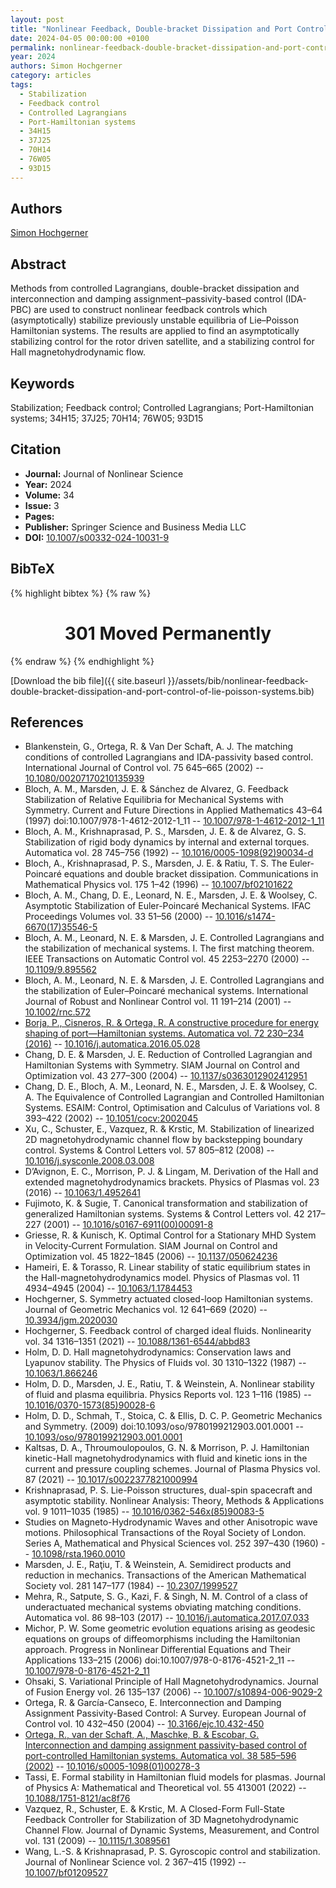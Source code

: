 ```yaml
---
layout: post
title: "Nonlinear Feedback, Double-bracket Dissipation and Port Control of Lie–Poisson Systems"
date: 2024-04-05 00:00:00 +0100
permalink: nonlinear-feedback-double-bracket-dissipation-and-port-control-of-lie-poisson-systems
year: 2024
authors: Simon Hochgerner
category: articles
tags:
  - Stabilization
  - Feedback control
  - Controlled Lagrangians
  - Port-Hamiltonian systems
  - 34H15
  - 37J25
  - 70H14
  - 76W05
  - 93D15
---
```

 
## Authors
[Simon Hochgerner](authors/simon-hochgerner)
 
## Abstract
Methods from controlled Lagrangians, double-bracket dissipation and interconnection and damping assignment–passivity-based control (IDA-PBC) are used to construct nonlinear feedback controls which (asymptotically) stabilize previously unstable equilibria of Lie–Poisson Hamiltonian systems. The results are applied to find an asymptotically stabilizing control for the rotor driven satellite, and a stabilizing control for Hall magnetohydrodynamic flow.
 
## Keywords
Stabilization; Feedback control; Controlled Lagrangians; Port-Hamiltonian systems; 34H15; 37J25; 70H14; 76W05; 93D15
 
## Citation
- **Journal:** Journal of Nonlinear Science
- **Year:** 2024
- **Volume:** 34
- **Issue:** 3
- **Pages:** 
- **Publisher:** Springer Science and Business Media LLC
- **DOI:** [10.1007/s00332-024-10031-9](https://doi.org/10.1007/s00332-024-10031-9)
 
## BibTeX
{% highlight bibtex %}
{% raw %}
<html>
<head><title>301 Moved Permanently</title></head>
<body>
<center><h1>301 Moved Permanently</h1></center>
</body>
</html>
{% endraw %}
{% endhighlight %}
 
[Download the bib file]({{ site.baseurl }}/assets/bib/nonlinear-feedback-double-bracket-dissipation-and-port-control-of-lie-poisson-systems.bib)
 
## References
- Blankenstein, G., Ortega, R. & Van Der Schaft, A. J. The matching conditions of controlled Lagrangians and IDA-passivity based control. International Journal of Control vol. 75 645–665 (2002) -- [10.1080/00207170210135939](https://doi.org/10.1080/00207170210135939)
- Bloch, A. M., Marsden, J. E. & Sánchez de Alvarez, G. Feedback Stabilization of Relative Equilibria for Mechanical Systems with Symmetry. Current and Future Directions in Applied Mathematics 43–64 (1997) doi:10.1007/978-1-4612-2012-1_11 -- [10.1007/978-1-4612-2012-1_11](https://doi.org/10.1007/978-1-4612-2012-1_11)
- Bloch, A. M., Krishnaprasad, P. S., Marsden, J. E. & de Alvarez, G. S. Stabilization of rigid body dynamics by internal and external torques. Automatica vol. 28 745–756 (1992) -- [10.1016/0005-1098(92)90034-d](https://doi.org/10.1016/0005-1098(92)90034-d)
- Bloch, A., Krishnaprasad, P. S., Marsden, J. E. & Ratiu, T. S. The Euler-Poincaré equations and double bracket dissipation. Communications in Mathematical Physics vol. 175 1–42 (1996) -- [10.1007/bf02101622](https://doi.org/10.1007/bf02101622)
- Bloch, A. M., Chang, D. E., Leonard, N. E., Marsden, J. E. & Woolsey, C. Asymptotic Stabilization of Euler-Poincaré Mechanical Systems. IFAC Proceedings Volumes vol. 33 51–56 (2000) -- [10.1016/s1474-6670(17)35546-5](https://doi.org/10.1016/s1474-6670(17)35546-5)
- Bloch, A. M., Leonard, N. E. & Marsden, J. E. Controlled Lagrangians and the stabilization of mechanical systems. I. The first matching theorem. IEEE Transactions on Automatic Control vol. 45 2253–2270 (2000) -- [10.1109/9.895562](https://doi.org/10.1109/9.895562)
- Bloch, A. M., Leonard, N. E. & Marsden, J. E. Controlled Lagrangians and the stabilization of Euler–Poincaré mechanical systems. International Journal of Robust and Nonlinear Control vol. 11 191–214 (2001) -- [10.1002/rnc.572](https://doi.org/10.1002/rnc.572)
- [Borja, P., Cisneros, R. & Ortega, R. A constructive procedure for energy shaping of port—Hamiltonian systems. Automatica vol. 72 230–234 (2016)](a-constructive-procedure-for-energy-shaping-of-port-hamiltonian-systems) -- [10.1016/j.automatica.2016.05.028](https://doi.org/10.1016/j.automatica.2016.05.028)
- Chang, D. E. & Marsden, J. E. Reduction of Controlled Lagrangian and Hamiltonian Systems with Symmetry. SIAM Journal on Control and Optimization vol. 43 277–300 (2004) -- [10.1137/s0363012902412951](https://doi.org/10.1137/s0363012902412951)
- Chang, D. E., Bloch, A. M., Leonard, N. E., Marsden, J. E. & Woolsey, C. A. The Equivalence of Controlled Lagrangian and Controlled Hamiltonian Systems. ESAIM: Control, Optimisation and Calculus of Variations vol. 8 393–422 (2002) -- [10.1051/cocv:2002045](https://doi.org/10.1051/cocv:2002045)
- Xu, C., Schuster, E., Vazquez, R. & Krstic, M. Stabilization of linearized 2D magnetohydrodynamic channel flow by backstepping boundary control. Systems &amp; Control Letters vol. 57 805–812 (2008) -- [10.1016/j.sysconle.2008.03.008](https://doi.org/10.1016/j.sysconle.2008.03.008)
- D’Avignon, E. C., Morrison, P. J. & Lingam, M. Derivation of the Hall and extended magnetohydrodynamics brackets. Physics of Plasmas vol. 23 (2016) -- [10.1063/1.4952641](https://doi.org/10.1063/1.4952641)
- Fujimoto, K. & Sugie, T. Canonical transformation and stabilization of generalized Hamiltonian systems. Systems &amp; Control Letters vol. 42 217–227 (2001) -- [10.1016/s0167-6911(00)00091-8](https://doi.org/10.1016/s0167-6911(00)00091-8)
- Griesse, R. & Kunisch, K. Optimal Control for a Stationary MHD System in Velocity‐Current Formulation. SIAM Journal on Control and Optimization vol. 45 1822–1845 (2006) -- [10.1137/050624236](https://doi.org/10.1137/050624236)
- Hameiri, E. & Torasso, R. Linear stability of static equilibrium states in the Hall-magnetohydrodynamics model. Physics of Plasmas vol. 11 4934–4945 (2004) -- [10.1063/1.1784453](https://doi.org/10.1063/1.1784453)
- Hochgerner, S. Symmetry actuated closed-loop Hamiltonian systems. Journal of Geometric Mechanics vol. 12 641–669 (2020) -- [10.3934/jgm.2020030](https://doi.org/10.3934/jgm.2020030)
- Hochgerner, S. Feedback control of charged ideal fluids. Nonlinearity vol. 34 1316–1351 (2021) -- [10.1088/1361-6544/abbd83](https://doi.org/10.1088/1361-6544/abbd83)
- Holm, D. D. Hall magnetohydrodynamics: Conservation laws and Lyapunov stability. The Physics of Fluids vol. 30 1310–1322 (1987) -- [10.1063/1.866246](https://doi.org/10.1063/1.866246)
- Holm, D. D., Marsden, J. E., Ratiu, T. & Weinstein, A. Nonlinear stability of fluid and plasma equilibria. Physics Reports vol. 123 1–116 (1985) -- [10.1016/0370-1573(85)90028-6](https://doi.org/10.1016/0370-1573(85)90028-6)
- Holm, D. D., Schmah, T., Stoica, C. & Ellis, D. C. P. Geometric Mechanics and Symmetry. (2009) doi:10.1093/oso/9780199212903.001.0001 -- [10.1093/oso/9780199212903.001.0001](https://doi.org/10.1093/oso/9780199212903.001.0001)
- Kaltsas, D. A., Throumoulopoulos, G. N. & Morrison, P. J. Hamiltonian kinetic-Hall magnetohydrodynamics with fluid and kinetic ions in the current and pressure coupling schemes. Journal of Plasma Physics vol. 87 (2021) -- [10.1017/s0022377821000994](https://doi.org/10.1017/s0022377821000994)
- Krishnaprasad, P. S. Lie-Poisson structures, dual-spin spacecraft and asymptotic stability. Nonlinear Analysis: Theory, Methods &amp; Applications vol. 9 1011–1035 (1985) -- [10.1016/0362-546x(85)90083-5](https://doi.org/10.1016/0362-546x(85)90083-5)
- Studies on Magneto-Hydrodynamic Waves and other Anisotropic wave motions. Philosophical Transactions of the Royal Society of London. Series A, Mathematical and Physical Sciences vol. 252 397–430 (1960) -- [10.1098/rsta.1960.0010](https://doi.org/10.1098/rsta.1960.0010)
- Marsden, J. E., Raţiu, T. & Weinstein, A. Semidirect products and reduction in mechanics. Transactions of the American Mathematical Society vol. 281 147–177 (1984) -- [10.2307/1999527](https://doi.org/10.2307/1999527)
- Mehra, R., Satpute, S. G., Kazi, F. & Singh, N. M. Control of a class of underactuated mechanical systems obviating matching conditions. Automatica vol. 86 98–103 (2017) -- [10.1016/j.automatica.2017.07.033](https://doi.org/10.1016/j.automatica.2017.07.033)
- Michor, P. W. Some geometric evolution equations arising as geodesic equations on groups of diffeomorphisms including the Hamiltonian approach. Progress in Nonlinear Differential Equations and Their Applications 133–215 (2006) doi:10.1007/978-0-8176-4521-2_11 -- [10.1007/978-0-8176-4521-2_11](https://doi.org/10.1007/978-0-8176-4521-2_11)
- Ohsaki, S. Variational Principle of Hall Magnetohydrodynamics. Journal of Fusion Energy vol. 26 135–137 (2006) -- [10.1007/s10894-006-9029-2](https://doi.org/10.1007/s10894-006-9029-2)
- Ortega, R. & García-Canseco, E. Interconnection and Damping Assignment Passivity-Based Control: A Survey. European Journal of Control vol. 10 432–450 (2004) -- [10.3166/ejc.10.432-450](https://doi.org/10.3166/ejc.10.432-450)
- [Ortega, R., van der Schaft, A., Maschke, B. & Escobar, G. Interconnection and damping assignment passivity-based control of port-controlled Hamiltonian systems. Automatica vol. 38 585–596 (2002)](interconnection-and-damping-assignment-passivity-based-control-of-port-controlled-hamiltonian-systems) -- [10.1016/s0005-1098(01)00278-3](https://doi.org/10.1016/s0005-1098(01)00278-3)
- Tassi, E. Formal stability in Hamiltonian fluid models for plasmas. Journal of Physics A: Mathematical and Theoretical vol. 55 413001 (2022) -- [10.1088/1751-8121/ac8f76](https://doi.org/10.1088/1751-8121/ac8f76)
- Vazquez, R., Schuster, E. & Krstic, M. A Closed-Form Full-State Feedback Controller for Stabilization of 3D Magnetohydrodynamic Channel Flow. Journal of Dynamic Systems, Measurement, and Control vol. 131 (2009) -- [10.1115/1.3089561](https://doi.org/10.1115/1.3089561)
- Wang, L.-S. & Krishnaprasad, P. S. Gyroscopic control and stabilization. Journal of Nonlinear Science vol. 2 367–415 (1992) -- [10.1007/bf01209527](https://doi.org/10.1007/bf01209527)


